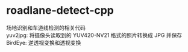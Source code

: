 # roadlane-detect-cpp
场地识别和车道线检测的相关代码</br>
yuv2jpg: 将摄像头读取到的 YUV420-NV21 格式的照片转换成 JPG 并保存</br>
BirdEye: 逆透视变换和透视变换
